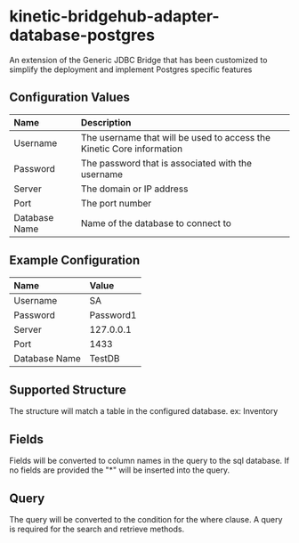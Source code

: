 # kinetic-bridgehub-adapter-database-postgres
An extension of the Generic JDBC Bridge that has been customized to simplify the deployment and implement Postgres specific features

## Configuration Values
| Name                    | Description |
| :---------------------- | :------------------------- |
| Username                | The username that will be used to access the Kinetic Core information |
| Password                | The password that is associated with the username |
| Server                  | The domain or IP address |
| Port                    | The port number |
| Database Name           | Name of the database to connect to |

## Example Configuration
| Name | Value |
| :---- | :--- |
| Username | SA |
| Password | Password1 |
| Server | 127.0.0.1 |
| Port | 1433 |
| Database Name | TestDB |

## Supported Structure
The structure will match a table in the configured database. ex: Inventory

## Fields
Fields will be converted to column names in the query to the sql database.  If no fields are provided the "*" will be inserted into the query.

## Query
The query will be converted to the condition for the where clause.  A query is required for the search and retrieve methods.
